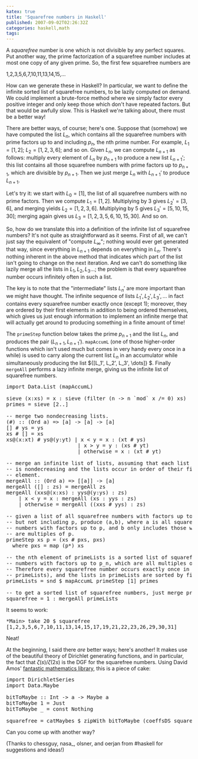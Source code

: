 ```yaml
---
katex: true
title: 'Squarefree numbers in Haskell'
published: 2007-09-02T02:26:32Z
categories: haskell,math
tags: 
---
```


A <em>squarefree</em> number is one which is not divisible by any perfect squares.  Put another way, the prime factorization of a squarefree number includes at most one copy of any given prime.  So, the first few squarefree numbers are

1,2,3,5,6,7,10,11,13,14,15,...

How can we generate these in Haskell?  In particular, we want to define the infinite sorted list of squarefree numbers, to be lazily computed on demand.  We could implement a brute-force method where we simply factor every positive integer and only keep those which don't have repeated factors.  But that would be awfully slow.  This is Haskell we're talking about, there must be a better way!

There are better ways, of course; here's one.  Suppose that (somehow) we have computed the list $L_n$, which contains all the squarefree numbers with prime factors up to and including $p_n$, the nth prime number.  For example, $L_1 = [1,2]$; $L_2 = [1,2,3,6]$; and so on.  Given $L_n$, we can compute $L_{n+1}$ as follows: multiply every element of $L_n$ by $p_{n+1}$ to produce a new list $L_{n+1}'$; this list contains all those squarefree numbers with prime factors up to $p_{n+1}$, which are divisible by $p_{n+1}$.  Then we just merge $L_n$ with $L_{n+1}'$ to produce $L_{n+1}$.

Let's try it: we start with $L_0 = [1]$, the list of all squarefree numbers with no prime factors.  Then we compute $L_1 = [1,2]$.  Multiplying by 3 gives $L_2' = [3,6]$, and merging yields $L_2 = [1,2,3,6]$.  Multiplying by 5 gives $L_3' = [5,10,15,30]$; merging again gives us $L_3 = [1,2,3,5,6,10,15,30]$.  And so on.

So, how do we translate this into a definition of the infinite list of squarefree numbers?  It's not quite as straightforward as it seems.  First of all, we can't just say the equivalent of "compute $L_{\infty}$"; nothing would ever get generated that way, since everything in $L_{n+1}$ depends on everything in $L_{n}$.  There's nothing inherent in the above method that indicates which part of the list isn't going to change on the next iteration.  And we can't do something like lazily merge all the lists in $L_1, L_2, L_3\dots$; the problem is that every squarefree number occurs infinitely often in such a list.

The key is to note that the "intermediate" lists $L_n'$ are more important than we might have thought.  The infinite sequence of lists $L_1', L_2', L_3',\dots$ in fact contains every squarefree number exactly once (except 1); moreover, they are ordered by their first elements in addition to being ordered themselves, which gives us just enough information to implement an infinite merge that will actually get around to producing something in a finite amount of time!

The <code>primeStep</code> function below takes the prime $p_{n+1}$ and the list $L_n$, and produces the pair $(L_{n+1}, L_{n+1}')$.  <code>mapAccumL</code> (one of those higher-order functions which isn't used much but comes in very handy every once in a while) is used to carry along the current list $L_n$ in an accumulator while simultaneously producing the list ${[L_1', L_2', L_3', \dots]} $.  Finally <code>mergeAll</code> performs a lazy infinite merge, giving us the infinite list of squarefree numbers.
<pre>
import Data.List (mapAccumL)

sieve (x:xs) = x : sieve (filter (n -&gt; n `mod` x /= 0) xs)
primes = sieve [2..]

-- merge two nondecreasing lists.
(#) :: (Ord a) =&gt; [a] -&gt; [a] -&gt; [a]
[] # ys = ys
xs # [] = xs
xs@(x:xt) # ys@(y:yt) | x &lt; y = x : (xt # ys)
                       | x &gt; y = y : (xs # yt)
                       | otherwise = x : (xt # yt)

-- merge an infinite list of lists, assuming that each list
-- is nondecreasing and the lists occur in order of their first
-- element.
mergeAll :: (Ord a) =&gt; [[a]] -&gt; [a]
mergeAll ([] : zs) = mergeAll zs
mergeAll (xxs@(x:xs) : yys@(y:ys) : zs)
    | x &lt; y = x : mergeAll (xs : yys : zs)
    | otherwise = mergeAll ((xxs # yys) : zs)

-- given a list of all squarefree numbers with factors up to
-- but not including p, produce (a,b), where a is all squarefree
-- numbers with factors up to p, and b only includes those which
-- are multiples of p.
primeStep xs p = (xs # pxs, pxs)
  where pxs = map (p*) xs

-- the nth element of primeLists is a sorted list of squarefree
-- numbers with factors up to p_n, which are all multiples of p_n.
-- Therefore every squarefree number occurs exactly once in (concat
-- primeLists), and the lists in primeLists are sorted by first element.
primeLists = snd $ mapAccumL primeStep [1] primes

-- to get a sorted list of squarefree numbers, just merge primeLists.
squarefree = 1 : mergeAll primeLists</pre>
It seems to work:
<pre>
*Main&gt; take 20 $ squarefree
[1,2,3,5,6,7,10,11,13,14,15,17,19,21,22,23,26,29,30,31]</pre>
Neat!

At the beginning, I said there <em>are</em> better ways; here's another!  It makes use of the beautiful theory of Dirichlet generating functions, and in particular, the fact that $\zeta(s)/\zeta(2s)$ is the DGF for the squarefree numbers.  Using David Amos' <a href="http://www.polyomino.f2s.com/david/haskell/main.html">fantastic mathematics library</a>, this is a piece of cake:
<pre>
import DirichletSeries
import Data.Maybe

bitToMaybe :: Int -&gt; a -&gt; Maybe a
bitToMaybe 1 = Just
bitToMaybe _ = const Nothing

squarefree = catMaybes $ zipWith bitToMaybe (coeffsDS squarefreeDGF) [1..]</pre>
Can you come up with another way?

(Thanks to chessguy, nasa_, olsner, and oerjan from #haskell for suggestions and ideas!)

